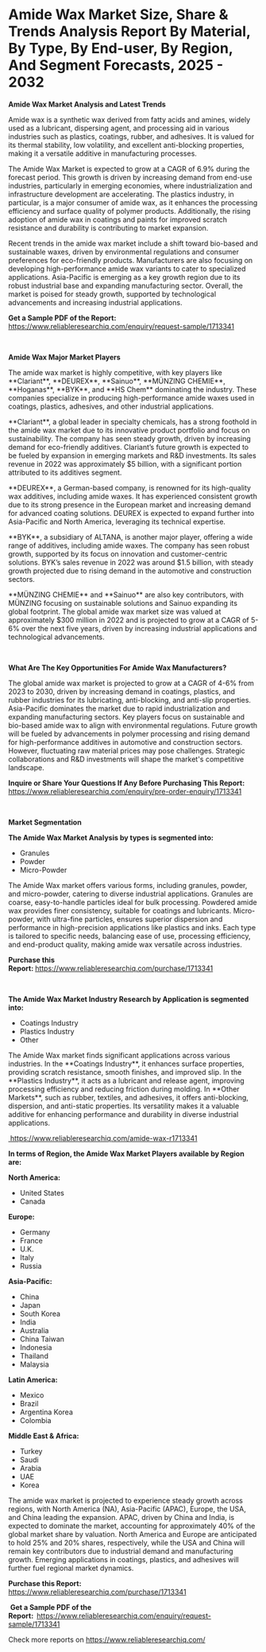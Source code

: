 <p><h1>Amide Wax Market Size, Share & Trends Analysis Report By Material, By Type, By End-user, By Region, And Segment Forecasts, 2025 - 2032</h1></p><p><strong>Amide Wax Market Analysis and Latest Trends</strong></p>
<p><p>Amide wax is a synthetic wax derived from fatty acids and amines, widely used as a lubricant, dispersing agent, and processing aid in various industries such as plastics, coatings, rubber, and adhesives. It is valued for its thermal stability, low volatility, and excellent anti-blocking properties, making it a versatile additive in manufacturing processes.</p><p>The Amide Wax Market is expected to grow at a CAGR of 6.9% during the forecast period. This growth is driven by increasing demand from end-use industries, particularly in emerging economies, where industrialization and infrastructure development are accelerating. The plastics industry, in particular, is a major consumer of amide wax, as it enhances the processing efficiency and surface quality of polymer products. Additionally, the rising adoption of amide wax in coatings and paints for improved scratch resistance and durability is contributing to market expansion.</p><p>Recent trends in the amide wax market include a shift toward bio-based and sustainable waxes, driven by environmental regulations and consumer preferences for eco-friendly products. Manufacturers are also focusing on developing high-performance amide wax variants to cater to specialized applications. Asia-Pacific is emerging as a key growth region due to its robust industrial base and expanding manufacturing sector. Overall, the market is poised for steady growth, supported by technological advancements and increasing industrial applications.</p></p>
<p><strong>Get a Sample PDF of the Report:&nbsp;</strong> <a href="https://www.reliableresearchiq.com/enquiry/request-sample/1713341?utm_campaign=2125&utm_medium=2&utm_source=Github&utm_content=ia&utm_term=26012025&utm_id=amide-wax">https://www.reliableresearchiq.com/enquiry/request-sample/1713341</a></p>
<p>&nbsp;</p>
<p><strong>Amide Wax Major Market Players</strong></p>
<p><p>The amide wax market is highly competitive, with key players like **Clariant**, **DEUREX**, **Sainuo**, **MÜNZING CHEMIE**, **Hoganas**, **BYK**, and **HS Chem** dominating the industry. These companies specialize in producing high-performance amide waxes used in coatings, plastics, adhesives, and other industrial applications.</p><p>**Clariant**, a global leader in specialty chemicals, has a strong foothold in the amide wax market due to its innovative product portfolio and focus on sustainability. The company has seen steady growth, driven by increasing demand for eco-friendly additives. Clariant’s future growth is expected to be fueled by expansion in emerging markets and R&D investments. Its sales revenue in 2022 was approximately $5 billion, with a significant portion attributed to its additives segment.</p><p>**DEUREX**, a German-based company, is renowned for its high-quality wax additives, including amide waxes. It has experienced consistent growth due to its strong presence in the European market and increasing demand for advanced coating solutions. DEUREX is expected to expand further into Asia-Pacific and North America, leveraging its technical expertise.</p><p>**BYK**, a subsidiary of ALTANA, is another major player, offering a wide range of additives, including amide waxes. The company has seen robust growth, supported by its focus on innovation and customer-centric solutions. BYK’s sales revenue in 2022 was around $1.5 billion, with steady growth projected due to rising demand in the automotive and construction sectors.</p><p>**MÜNZING CHEMIE** and **Sainuo** are also key contributors, with MÜNZING focusing on sustainable solutions and Sainuo expanding its global footprint. The global amide wax market size was valued at approximately $300 million in 2022 and is projected to grow at a CAGR of 5-6% over the next five years, driven by increasing industrial applications and technological advancements.</p></p>
<p>&nbsp;</p>
<p><strong>What Are The Key Opportunities For Amide Wax Manufacturers?</strong></p>
<p><p>The global amide wax market is projected to grow at a CAGR of 4-6% from 2023 to 2030, driven by increasing demand in coatings, plastics, and rubber industries for its lubricating, anti-blocking, and anti-slip properties. Asia-Pacific dominates the market due to rapid industrialization and expanding manufacturing sectors. Key players focus on sustainable and bio-based amide wax to align with environmental regulations. Future growth will be fueled by advancements in polymer processing and rising demand for high-performance additives in automotive and construction sectors. However, fluctuating raw material prices may pose challenges. Strategic collaborations and R&D investments will shape the market's competitive landscape.</p></p>
<p><strong>Inquire or Share Your Questions If Any Before Purchasing This Report:</strong> <a href="https://www.reliableresearchiq.com/enquiry/pre-order-enquiry/1713341?utm_campaign=2125&utm_medium=2&utm_source=Github&utm_content=ia&utm_term=26012025&utm_id=amide-wax">https://www.reliableresearchiq.com/enquiry/pre-order-enquiry/1713341</a></p>
<p>&nbsp;</p>
<p><strong>Market Segmentation</strong></p>
<p><strong>The Amide Wax Market Analysis by types is segmented into:</strong></p>
<p><ul><li>Granules</li><li>Powder</li><li>Micro-Powder</li></ul></p>
<p><p>The Amide Wax market offers various forms, including granules, powder, and micro-powder, catering to diverse industrial applications. Granules are coarse, easy-to-handle particles ideal for bulk processing. Powdered amide wax provides finer consistency, suitable for coatings and lubricants. Micro-powder, with ultra-fine particles, ensures superior dispersion and performance in high-precision applications like plastics and inks. Each type is tailored to specific needs, balancing ease of use, processing efficiency, and end-product quality, making amide wax versatile across industries.</p></p>
<p><strong>Purchase this Report:&nbsp;</strong><a href="https://www.reliableresearchiq.com/purchase/1713341?utm_campaign=2125&utm_medium=2&utm_source=Github&utm_content=ia&utm_term=26012025&utm_id=amide-wax">https://www.reliableresearchiq.com/purchase/1713341</a></p>
<p>&nbsp;</p>
<p><strong>The Amide Wax Market Industry Research by Application is segmented into:</strong></p>
<p><ul><li>Coatings Industry</li><li>Plastics Industry</li><li>Other</li></ul></p>
<p><p>The Amide Wax market finds significant applications across various industries. In the **Coatings Industry**, it enhances surface properties, providing scratch resistance, smooth finishes, and improved slip. In the **Plastics Industry**, it acts as a lubricant and release agent, improving processing efficiency and reducing friction during molding. In **Other Markets**, such as rubber, textiles, and adhesives, it offers anti-blocking, dispersion, and anti-static properties. Its versatility makes it a valuable additive for enhancing performance and durability in diverse industrial applications.</p></p>
<p><a href="https://www.reliableresearchiq.com/amide-wax-r1713341?utm_campaign=2125&utm_medium=2&utm_source=Github&utm_content=ia&utm_term=26012025&utm_id=amide-wax">&nbsp;https://www.reliableresearchiq.com/amide-wax-r1713341</a></p>
<p><strong>In terms of Region, the Amide Wax Market Players available by Region are:</strong></p>
<p>
    <p> <strong> North America: </strong>
        <ul>
            <li>United States</li>
            <li>Canada</li>
        </ul>
        </p> 
    <p> <strong> Europe: </strong>
        <ul>
            <li>Germany</li>
            <li>France</li>
            <li>U.K.</li>
            <li>Italy</li>
            <li>Russia</li>
        </ul>
        </p> 
    <p> <strong> Asia-Pacific: </strong>
        <ul>
            <li>China</li>
            <li>Japan</li>
            <li>South Korea</li>
            <li>India</li>
            <li>Australia</li>
            <li>China Taiwan</li>
            <li>Indonesia</li>
            <li>Thailand</li>
            <li>Malaysia</li>
        </ul>
        </p> 
    <p> <strong> Latin America: </strong>
        <ul>
            <li>Mexico</li>
            <li>Brazil</li>
            <li>Argentina Korea</li>
            <li>Colombia</li>
        </ul>
        </p> 
    <p> <strong> Middle East & Africa: </strong>
        <ul>
            <li>Turkey</li>
            <li>Saudi</li>
            <li>Arabia</li>
            <li>UAE</li>
            <li>Korea</li>
        </ul>
    </p>
    </p>
<p><p>The amide wax market is projected to experience steady growth across regions, with North America (NA), Asia-Pacific (APAC), Europe, the USA, and China leading the expansion. APAC, driven by China and India, is expected to dominate the market, accounting for approximately 40% of the global market share by valuation. North America and Europe are anticipated to hold 25% and 20% shares, respectively, while the USA and China will remain key contributors due to industrial demand and manufacturing growth. Emerging applications in coatings, plastics, and adhesives will further fuel regional market dynamics.</p></p>
<p><strong>Purchase this Report: </strong><a href="https://www.reliableresearchiq.com/purchase/1713341?utm_campaign=2125&utm_medium=2&utm_source=Github&utm_content=ia&utm_term=26012025&utm_id=amide-wax">https://www.reliableresearchiq.com/purchase/1713341</a></p>
<p>&nbsp;<strong>Get a Sample PDF of the Report:&nbsp;&nbsp;</strong><a href="https://www.reliableresearchiq.com/enquiry/request-sample/1713341?utm_campaign=2125&utm_medium=2&utm_source=Github&utm_content=ia&utm_term=26012025&utm_id=amide-wax">https://www.reliableresearchiq.com/enquiry/request-sample/1713341</a></p>
<p><strong></strong></p>
<p>Check more reports on <a href="https://www.reliableresearchiq.com/?utm_campaign=2125&utm_medium=2&utm_source=Github&utm_content=ia&utm_term=26012025&utm_id=amide-wax">https://www.reliableresearchiq.com/</a></p>